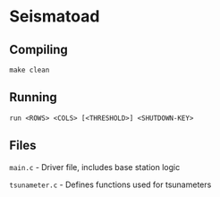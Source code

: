 # Seismatoad

## Compiling
`make clean`

## Running
`run <ROWS> <COLS> [<THRESHOLD>] <SHUTDOWN-KEY>`

## Files

`main.c` - Driver file, includes base station logic

`tsunameter.c` - Defines functions used for tsunameters

